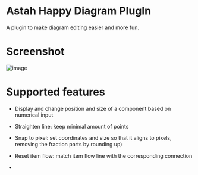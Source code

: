 # Astah Happy Diagram PlugIn

A plugin to make diagram editing easier and more fun. 

# Screenshot

![image](https://github.com/modeldriven-hu/astah-happy-diagram/assets/8182138/be8ce151-f1b3-4ced-8c50-f23b307b54bf)

# Supported features

- Display and change position and size of a component based on numerical input
- Straighten line: keep minimal amount of points
- Snap to pixel: set coordinates and size so that it aligns to pixels, removing the fraction parts by rounding up)
- Reset item flow: match item flow line with the corresponding connection

- 
